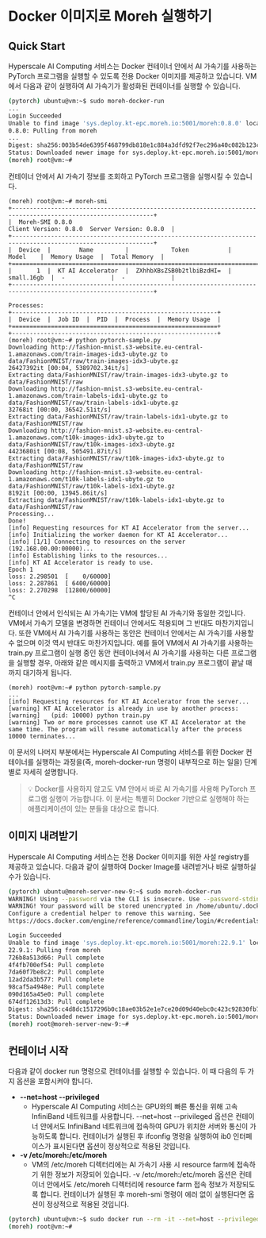 # Docker 이미지로 Moreh 실행하기

## Quick Start

Hyperscale AI Computing 서비스는 Docker 컨테이너 안에서 AI 가속기를 사용하는 PyTorch 프로그램을 실행할 수 있도록 전용 Docker 이미지를 제공하고 있습니다. VM에서 다음과 같이 실행하여 AI 가속기가 활성화된 컨테이너를 실행할 수 있습니다.

```bash
(pytorch) ubuntu@vm:~$ sudo moreh-docker-run
...
Login Succeeded
Unable to find image 'sys.deploy.kt-epc.moreh.io:5001/moreh:0.8.0' locally
0.8.0: Pulling from moreh
...
Digest: sha256:003b54de6395f468799db818e1c884a3dfd92f7ec296a40c082b123cc9298ac2
Status: Downloaded newer image for sys.deploy.kt-epc.moreh.io:5001/moreh:0.8.0
(moreh) root@vm:~#
```

컨테이너 안에서 AI 가속기 정보를 조회하고 PyTorch 프로그램을 실행시킬 수 있습니다.

```
(moreh) root@vm:~# moreh-smi
+--------------------------------------------------------------------------------------------------------------+
|  Moreh-SMI 0.8.0                                               Client Version: 0.8.0  Server Version: 0.8.0  |
+--------------------------------------------------------------------------------------------------------------+
|  Device  |        Name         |            Token           |     Model    |  Memory Usage  |  Total Memory  |
+==============================================================================================================+
|       1  |  KT AI Accelerator  |  ZXhhbXBsZSB0b2tlbiBzdHI=  |  small.16gb  |  -             |  -             |
+--------------------------------------------------------------------------------------------------------------+

Processes:
+----------------------------------------------------------+
|  Device  |  Job ID  |  PID  |  Process  |  Memory Usage  |
+==========================================================+
+----------------------------------------------------------+
(moreh) root@vm:~# python pytorch-sample.py
Downloading http://fashion-mnist.s3-website.eu-central-1.amazonaws.com/train-images-idx3-ubyte.gz to data/FashionMNIST/raw/train-images-idx3-ubyte.gz
26427392it [00:04, 5389702.34it/s]
Extracting data/FashionMNIST/raw/train-images-idx3-ubyte.gz to data/FashionMNIST/raw
Downloading http://fashion-mnist.s3-website.eu-central-1.amazonaws.com/train-labels-idx1-ubyte.gz to data/FashionMNIST/raw/train-labels-idx1-ubyte.gz
32768it [00:00, 36542.51it/s]
Extracting data/FashionMNIST/raw/train-labels-idx1-ubyte.gz to data/FashionMNIST/raw
Downloading http://fashion-mnist.s3-website.eu-central-1.amazonaws.com/t10k-images-idx3-ubyte.gz to data/FashionMNIST/raw/t10k-images-idx3-ubyte.gz
4423680it [00:08, 505491.87it/s]
Extracting data/FashionMNIST/raw/t10k-images-idx3-ubyte.gz to data/FashionMNIST/raw
Downloading http://fashion-mnist.s3-website.eu-central-1.amazonaws.com/t10k-labels-idx1-ubyte.gz to data/FashionMNIST/raw/t10k-labels-idx1-ubyte.gz
8192it [00:00, 13945.86it/s]
Extracting data/FashionMNIST/raw/t10k-labels-idx1-ubyte.gz to data/FashionMNIST/raw
Processing...
Done!
[info] Requesting resources for KT AI Accelerator from the server...
[info] Initializing the worker daemon for KT AI Accelerator...
[info] [1/1] Connecting to resources on the server (192.168.00.00:00000)...
[info] Establishing links to the resources...
[info] KT AI Accelerator is ready to use.
Epoch 1
loss: 2.298501  [    0/60000]
loss: 2.287861  [ 6400/60000]
loss: 2.270298  [12800/60000]
^C
```

컨테이너 안에서 인식되는 AI 가속기는 VM에 할당된 AI 가속기와 동일한 것입니다. VM에서 가속기 모델을 변경하면 컨테이너 안에서도 적용되며 그 반대도 마찬가지입니다. 또한 VM에서 AI 가속기를 사용하는 동안은 컨테이너 안에서는 AI 가속기를 사용할 수 없으며 이것 역시 반대도 마찬가지입니다. 예를 들어 VM에서 AI 가속기를 사용하는 train.py 프로그램이 실행 중인 동안 컨테이너에서 AI 가속기를 사용하는 다른 프로그램을 실행할 경우, 아래와 같은 메시지를 출력하고 VM에서 train.py 프로그램이 끝날 때까지 대기하게 됩니다.

```
(moreh) root@vm:~# python pytorch-sample.py
...
[info] Requesting resources for KT AI Accelerator from the server...
[warning] KT AI Accelerator is already in use by another process:
[warning]   (pid: 10000) python train.py
[warning] Two or more processes cannot use KT AI Accelerator at the same time. The program will resume automatically after the process 10000 terminates...
```

이 문서의 나머지 부분에서는 Hyperscale AI Computing 서비스를 위한 Docker 컨테이너를 실행하는 과정을(즉, moreh-docker-run 명령이 내부적으로 하는 일을) 단계별로 자세히 설명합니다.

> 💡 Docker를 사용하지 않고도 VM 안에서 바로 AI 가속기를 사용해 PyTorch 프로그램 실행이 가능합니다. 이 문서는 특별히 Docker 기반으로 실행해야 하는 애플리케이션이 있는 분들을 대상으로 합니다.

## 이미지 내려받기

Hyperscale AI Computing 서비스는 전용 Docker 이미지를 위한 사설 registry를 제공하고 있습니다. 다음과 같이 실행하여 Docker Image를 내려받거나 바로 실행하실수가 있습니다.

```bash
(pytorch) ubuntu@moreh-server-new-9:~$ sudo moreh-docker-run
WARNING! Using --password via the CLI is insecure. Use --password-stdin.
WARNING! Your password will be stored unencrypted in /home/ubuntu/.docker/config.json.
Configure a credential helper to remove this warning. See
https://docs.docker.com/engine/reference/commandline/login/#credentials-store

Login Succeeded
Unable to find image 'sys.deploy.kt-epc.moreh.io:5001/moreh:22.9.1' locally
22.9.1: Pulling from moreh
726b8a513d66: Pull complete
4f4fb700ef54: Pull complete
7da60f7be8c2: Pull complete
12ad2da3b577: Pull complete
98caf5a4948e: Pull complete
090d165a45e0: Pull complete
674df12613d3: Pull complete
Digest: sha256:c4d8dc1517296b0c18ae03b52e1e7ce20d09d40ebc0c423c92830fb73489621d
Status: Downloaded newer image for sys.deploy.kt-epc.moreh.io:5001/moreh:22.9.1
(moreh) root@moreh-server-new-9:~#
```

## 컨테이너 시작

다음과 같이 docker run 명령으로 컨테이너를 실행할 수 있습니다. 이 때 다음의 두 가지 옵션을 포함시켜야 합니다.

- **--net=host --privileged**
    - Hyperscale AI Computing 서비스는 GPU와의 빠른 통신을 위해 고속 InfiniBand 네트워크를 사용합니다. --net=host --privileged 옵션은 컨테이너 안에서도 InfiniBand 네트워크에 접속하여 GPU가 위치한 서버와 통신이 가능하도록 합니다. 컨테이너가 실행된 후 ifconfig 명령을 실행하여 ib0 인터페이스가 표시된다면 옵션이 정상적으로 적용된 것입니다.
- **-v /etc/moreh:/etc/moreh**
    - VM의 /etc/moreh 디렉터리에는 AI 가속기 사용 시 resource farm에 접속하기 위한 정보가 저장되어 있습니다. -v /etc/moreh:/etc/moreh 옵션은 컨테이너 안에서도 /etc/moreh 디렉터리에 resource farm 접속 정보가 저장되도록 합니다. 컨테이너가 실행된 후 moreh-smi 명령이 에러 없이 실행된다면 옵션이 정상적으로 적용된 것입니다.

```bash
(pytorch) ubuntu@vm:~$ sudo docker run --rm -it --net=host --privileged -v /etc/moreh:/etc/moreh sys.deploy.kt-epc.moreh.io:5001/moreh:latest /bin/bash
(moreh) root@vm:~#
```